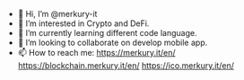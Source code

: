 - 👋 Hi, I’m @merkury-it
- 👀 I’m interested in Crypto and DeFi.
- 🌱 I’m currently learning different code language.
- 💞️ I’m looking to collaborate on develop mobile app.
- 📫 How to reach me: https://merkury.it/en/ 
  https://blockchain.merkury.it/en/ 
  https://ico.merkury.it/en/ 

<!---
merkury-it/code is a ✨ special ✨ repository because its `README.md` (this file) appears on your GitHub profile.
--->
